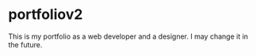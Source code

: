 # portfoliov2
This is my portfolio as a web developer and a designer. I may change it in the future. 
